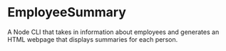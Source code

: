 # EmployeeSummary
A Node CLI that takes in information about employees and generates an HTML webpage that displays summaries for each person.
